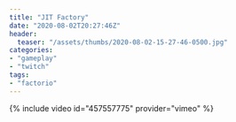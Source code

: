 ```yaml
---
title: "JIT Factory"
date: "2020-08-02T20:27:46Z"
header:
  teaser: "/assets/thumbs/2020-08-02-15-27-46-0500.jpg"
categories:
- "gameplay"
- "twitch"
tags:
- "factorio"
---
```

{% include video id="457557775" provider="vimeo" %}
